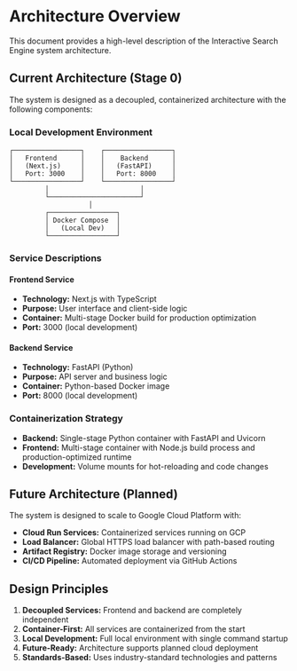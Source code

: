 # Architecture Overview

This document provides a high-level description of the Interactive Search Engine system architecture.

## Current Architecture (Stage 0)

The system is designed as a decoupled, containerized architecture with the following components:

### Local Development Environment

```
┌─────────────────┐    ┌─────────────────┐
│   Frontend      │    │    Backend      │
│   (Next.js)     │    │   (FastAPI)     │
│   Port: 3000    │    │   Port: 8000    │
└─────────────────┘    └─────────────────┘
         │                       │
         └───────────────────────┘
                    │
         ┌─────────────────┐
         │ Docker Compose  │
         │   (Local Dev)   │
         └─────────────────┘
```

### Service Descriptions

#### Frontend Service
- **Technology:** Next.js with TypeScript
- **Purpose:** User interface and client-side logic
- **Container:** Multi-stage Docker build for production optimization
- **Port:** 3000 (local development)

#### Backend Service
- **Technology:** FastAPI (Python)
- **Purpose:** API server and business logic
- **Container:** Python-based Docker image
- **Port:** 8000 (local development)

### Containerization Strategy

- **Backend:** Single-stage Python container with FastAPI and Uvicorn
- **Frontend:** Multi-stage container with Node.js build process and production-optimized runtime
- **Development:** Volume mounts for hot-reloading and code changes

## Future Architecture (Planned)

The system is designed to scale to Google Cloud Platform with:

- **Cloud Run Services:** Containerized services running on GCP
- **Load Balancer:** Global HTTPS load balancer with path-based routing
- **Artifact Registry:** Docker image storage and versioning
- **CI/CD Pipeline:** Automated deployment via GitHub Actions

## Design Principles

1. **Decoupled Services:** Frontend and backend are completely independent
2. **Container-First:** All services are containerized from the start
3. **Local Development:** Full local environment with single command startup
4. **Future-Ready:** Architecture supports planned cloud deployment
5. **Standards-Based:** Uses industry-standard technologies and patterns
